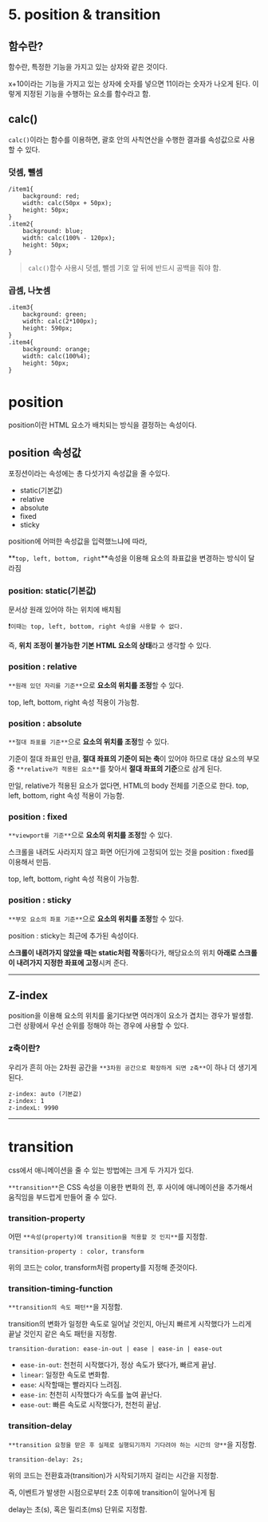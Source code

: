 # 5. position & transition

## 함수란?

함수란, 특정한 기능을 가지고 있는 상자와 같은 것이다.

x+10이라는 기능을 가지고 있는 상자에 숫자를 넣으면 11이라는 숫자가 나오게 된다. 이렇게 지정된 기능을 수행하는 요소를 함수라고 함.

## calc()

`calc()`이라는 함수를 이용하면, 괄호 안의 사칙연산을 수행한 결과를 속성값으로 사용할 수 있다.

### 덧셈, 뺄셈

```
/item1{
	background: red;
	width: calc(50px + 50px);
	height: 50px;
}
.item2{
	background: blue;
	width: calc(100% - 120px);
	height: 50px;
}
```

> `calc()`함수 사용시 덧셈, 뺄셈 기호 앞 뒤에 반드시 공백을 줘야 함.
> 

### 곱셈, 나눗셈

```
.item3{
	background: green;
	width: calc(2*100px);
	height: 590px;
}
.item4{
	background: orange;
	width: calc(100%4);
	height: 50px;
}
```

# position

position이란 HTML 요소가 배치되는 방식을 결정하는 속성이다.

## position 속성값

포징션이라는 속성에는 총 다섯가지 속성값을 줄 수있다.

- static(기본값)
- relative
- absolute
- fixed
- sticky

position에 어떠한 속성값을 입력했느냐에 따라, 

**`top, left, bottom, right`**속성을 이용해 요소의 좌표값을 변경하는 방식이 달라짐

 

### position: static(기본값)

문서상 원래 있어야 하는 위치에 배치됨

❗`이때는 top, left, bottom, right 속성을 사용할 수 없다.`

즉, **위치 조정이 불가능한 기본 HTML 요소의 상태**라고 생각할 수 있다.

### position : relative

`**원래 있던 자리를 기준**`으로 **요소의 위치를 조정**할 수 있다.

top, left, bottom, right 속성 적용이 가능함.

### position : absolute

`**절대 좌표를 기준**`으로 **요소의 위치를 조정**할 수 있다.

기준이 절대 좌표인 만큼, **절대 좌표의 기준이 되는 축**이 있어야 하므로 대상 요소의 부모 중 `**relative가 적용된 요소**`를 찾아서 **절대 좌표의 기준**으로 삼게 된다.

만일, relative가 적용된 요소가 없다면, HTML의 body 전체를 기준으로 한다. top, left, bottom, right 속성 적용이 가능함.

### position : fixed

`**viewport를 기준**`으로 **요소의 위치를 조정**할 수 있다.

스크롤을 내려도 사라지지 않고 화면 어딘가에 고정되어 있는 것을 position : fixed를 이용해서 만듬.

top, left, bottom, right 속성 적용이 가능함.

### position : sticky

`**부모 요소의 좌표 기준**`으로 **요소의 위치를 조정**할 수 있다.

position : sticky는 최근에 추가된 속성이다.

**스크롤이 내려가지 않았을 때는 static처럼 작동**하다가, 해당요소의 위치 **아래로 스크롤이 내려가지 지정한 좌표에 고정**시켜 준다.

---

## Z-index

position을 이용해 요소의 위치를 옮기다보면 여러개이 요소가 겹치는 경우가 발생함. 그런 상황에서 우선 순위를 정해야 하는 경우에 사용할 수 있다.

### z축이란?

우리가 흔히 아는 2차원 공간을 `**3차원 공간으로 확장하게 되면 z축**`이 하나 더 생기게 된다.

```
z-index: auto (기본값)
z-index: 1
z-indexL: 9990
```

---

# transition

css에서 애니메이션을 줄 수 있는 방법에는 크게 두 가지가 있다.

`**transition**`은 CSS 속성을 이용한 변화의 전, 후 사이에 애니메이션을 추가해서 움직임을 부드럽게 만들어 줄 수 있다.

### transition-property

어떤 `**속성(property)에 transition을 적용할 것 인지**`를 지정함.

```
transition-property : color, transform
```

위의 코드는 color, transform처럼 property를 지정해 준것이다.

### transition-timing-function

`**transition의 속도 패턴**`을 지정함.

transition의 변화가 일정한 속도로 일어날 것인지, 아닌지 빠르게 시작했다가 느리게 끝날 것인지 같은 속도 패턴을 지정함.

```
transition-duration: ease-in-out | ease | ease-in | ease-out
```

- `ease-in-out`: 천천히 시작했다가, 정상 속도가 됐다가, 빠르게 끝남.
- `linear`: 일정한 속도로 변화함.
- `ease`: 시작할때는 빨라지다 느려짐.
- `ease-in`: 천천히 시작했다가 속도를 높여 끝난다.
- `ease-out`: 빠른 속도로 시작했다가, 천천히 끝남.

### transition-delay

`**transition 요청을 맏은 후 실제로 실행되기까지 기다려야 하는 시간의 양**`을 지정함.

```
transition-delay: 2s;
```

위의 코드는 전환효과(transition)가 시작되기까지 걸리는 시간을 지정함.

즉, 이벤트가 발생한 시점으로부터 2초 이후에 transition이 일어나게 됨

delay는 초(s), 혹은 밀리초(ms) 단위로 지정함.